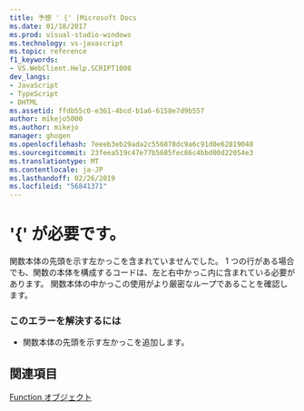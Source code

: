 ```yaml
---
title: 予想 ' {' |Microsoft Docs
ms.date: 01/18/2017
ms.prod: visual-studio-windows
ms.technology: vs-javascript
ms.topic: reference
f1_keywords:
- VS.WebClient.Help.SCRIPT1008
dev_langs:
- JavaScript
- TypeScript
- DHTML
ms.assetid: ffdb55c0-e361-4bcd-b1a6-6158e7d9b557
author: mikejo5000
ms.author: mikejo
manager: ghogen
ms.openlocfilehash: 7eeeb3eb29ada2c556878dc9a6c91d0e62819048
ms.sourcegitcommit: 23feea519c47e77b5685fec86c4bbd00d22054e3
ms.translationtype: MT
ms.contentlocale: ja-JP
ms.lasthandoff: 02/26/2019
ms.locfileid: "56841371"
---
```

# <a name="expected-"></a>'{' が必要です。
関数本体の先頭を示す左かっこを含まれていませんでした。 1 つの行がある場合でも、関数の本体を構成するコードは、左と右中かっこ内に含まれている必要があります。 関数本体の中かっこの使用がより厳密なループであることを確認します。  
  
### <a name="to-correct-this-error"></a>このエラーを解決するには  
  
-   関数本体の先頭を示す左かっこを追加します。  
  
## <a name="see-also"></a>関連項目  
 [Function オブジェクト](../../javascript/reference/function-object-javascript.md)
